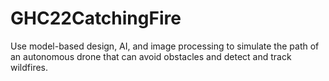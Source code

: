 # GHC22CatchingFire
Use model-based design, AI, and image processing to simulate the path of an autonomous drone that can avoid obstacles and detect and track wildfires.
